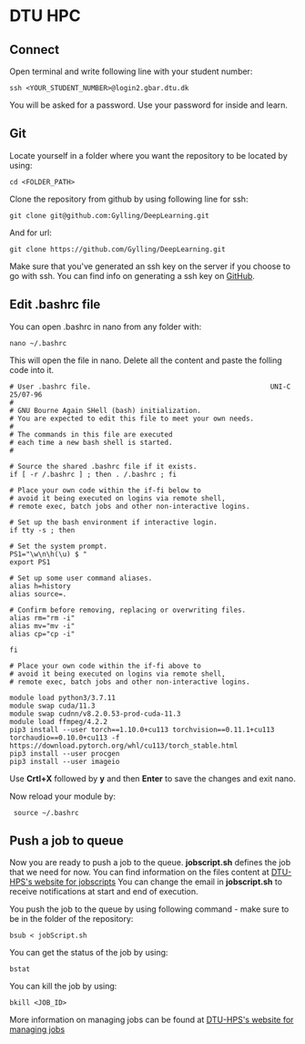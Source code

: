 # DTU HPC #

## Connect ##

Open terminal and write following line with your student number:

    ssh <YOUR_STUDENT_NUMBER>@login2.gbar.dtu.dk

You will be asked for a password. Use your password for inside and learn.

## Git ##

Locate yourself in a folder where you want the repository to be located by using:

    cd <FOLDER_PATH>

Clone the repository from github by using following line for ssh:

    git clone git@github.com:Gylling/DeepLearning.git

And for url:

    git clone https://github.com/Gylling/DeepLearning.git

Make sure that you've generated an ssh key on the server if you choose to go with ssh. 
You can find info on generating a ssh key on [GitHub](https://docs.github.com/en/authentication/connecting-to-github-with-ssh/generating-a-new-ssh-key-and-adding-it-to-the-ssh-agent).


## Edit .bashrc file ##

You can open .bashrc in nano from any folder with:

    nano ~/.bashrc

This will open the file in nano. Delete all the content and paste the folling code into it.

    # User .bashrc file.                                            UNI-C 25/07-96
    #
    # GNU Bourne Again SHell (bash) initialization.
    # You are expected to edit this file to meet your own needs.
    #
    # The commands in this file are executed
    # each time a new bash shell is started.
    #

    # Source the shared .bashrc file if it exists.
    if [ -r /.bashrc ] ; then . /.bashrc ; fi

    # Place your own code within the if-fi below to
    # avoid it being executed on logins via remote shell,
    # remote exec, batch jobs and other non-interactive logins.

    # Set up the bash environment if interactive login.
    if tty -s ; then

    # Set the system prompt.
    PS1="\w\n\h(\u) $ "
    export PS1

    # Set up some user command aliases.
    alias h=history
    alias source=.

    # Confirm before removing, replacing or overwriting files.
    alias rm="rm -i"
    alias mv="mv -i"
    alias cp="cp -i"

    fi

    # Place your own code within the if-fi above to
    # avoid it being executed on logins via remote shell,
    # remote exec, batch jobs and other non-interactive logins.

    module load python3/3.7.11
    module swap cuda/11.3
    module swap cudnn/v8.2.0.53-prod-cuda-11.3
    module load ffmpeg/4.2.2
    pip3 install --user torch==1.10.0+cu113 torchvision==0.11.1+cu113 torchaudio==0.10.0+cu113 -f https://download.pytorch.org/whl/cu113/torch_stable.html
    pip3 install --user procgen
    pip3 install --user imageio

Use **Crtl+X** followed by **y** and then **Enter** to save the changes and exit nano.

Now reload your module by:

     source ~/.bashrc

## Push a job to queue ##

Now you are ready to push a job to the queue. 
**jobscript.sh** defines the job that we need for now. You can find information on the files content at [DTU-HPS's website for jobscripts](https://www.hpc.dtu.dk/?page_id=1416)
You can change the email in **jobscript.sh**  to receive notifications at start and end of execution.

You push the job to the queue by using following command - make sure to be in the folder of the repository:

    bsub < jobScript.sh

You can get the status of the job by using:

    bstat

You can kill the job by using:

    bkill <JOB_ID>


More information on managing jobs can be found at
[DTU-HPS's website for managing jobs](https://www.hpc.dtu.dk/?page_id=1519)